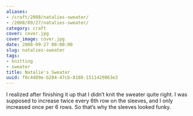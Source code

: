 ```yaml
---
aliases:
- /craft/2008/natalies-sweater/
- /2008/09/27/natalies-sweater/
category: craft
cover: cover.jpg
cover_image: cover.jpg
date: 2008-09-27 00:00:00
slug: natalies-sweater
tags:
- knitting
- sweater
title: Natalie's Sweater
uuid: f0c4409e-b284-47cb-8108-1511420863e3
---
```


I realized after finishing it up that I didn’t knit the sweater quite right. I was supposed to increase twice every 6th row on the sleeves, and I only increased once per 6 rows. So that’s why the sleeves looked funky.